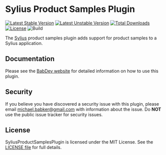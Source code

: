 # Sylius Product Samples Plugin

[![Latest Stable Version](https://poser.pugx.org/babdev/sylius-product-samples-plugin/v)](https://packagist.org/packages/babdev/sylius-product-samples-plugin) [![Latest Unstable Version](https://poser.pugx.org/babdev/sylius-product-samples-plugin/v/unstable)](https://packagist.org/packages/babdev/sylius-product-samples-plugin) [![Total Downloads](https://poser.pugx.org/babdev/sylius-product-samples-plugin/downloads)](https://packagist.org/packages/babdev/sylius-product-samples-plugin) [![License](https://poser.pugx.org/babdev/sylius-product-samples-plugin/license)](https://packagist.org/packages/babdev/sylius-product-samples-plugin) ![Build](https://github.com/BabDev/SyliusProductSamplesPlugin/workflows/Build/badge.svg?branch=0.1)

The [Sylius](https://sylius.com/) product samples plugin adds support for product samples to a Sylius application.

## Documentation

Please see the [BabDev website](https://www.babdev.com/open-source/packages/syliusproductsamplesplugin/docs/1.x) for detailed information on how to use this plugin.

## Security

If you believe you have discovered a security issue with this plugin, please email michael.babker@gmail.com with information about the issue.  Do **NOT** use the public issue tracker for security issues.

## License

SyliusProductSamplesPlugin is licensed under the MIT License. See the [LICENSE file](/LICENSE) for full details.
